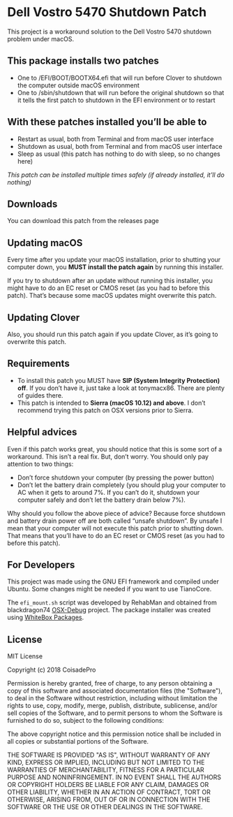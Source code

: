 # Dell Vostro 5470 Shutdown Patch
This project is a workaround solution to the Dell Vostro 5470 shutdown problem under macOS.

## This package installs two patches
- One to /EFI/BOOT/BOOTX64.efi that will run before Clover to shutdown the computer outside macOS environment
- One to /sbin/shutdown that will run before the original shutdown so that it tells the first patch to shutdown in the EFI environment or to restart

## With these patches installed you’ll be able to
- Restart as usual, both from Terminal and from macOS user interface
- Shutdown as usual, both from Terminal and from macOS user interface
- Sleep as usual (this patch has nothing to do with sleep, so no changes here)

*This patch can be installed multiple times safely (if already installed, it’ll do nothing)*

## Downloads
You can download this patch from the releases page

## Updating macOS
Every time after you update your macOS installation, prior to shutting your computer down, you **MUST install the patch again** by running this installer.

If you try to shutdown after an update without running this installer, you might have to do an EC reset or CMOS reset (as you had to before this patch). That’s because some macOS updates might overwrite this patch.

## Updating Clover
Also, you should run this patch again if you update Clover, as it’s going to overwrite this patch.

## Requirements
- To install this patch you MUST have **SIP (System Integrity Protection) off**. If you don’t have it, just take a look at tonymacx86. There are plenty of guides there.
- This patch is intended to **Sierra (macOS 10.12) and above**. I don’t recommend trying this patch on OSX versions prior to Sierra.

## Helpful advices
Even if this patch works great, you should notice that this is some sort of a workaround. This isn’t a real fix. But, don’t worry. You should only pay attention to two things:
- Don’t force shutdown your computer (by pressing the power button)
- Don’t let the battery drain completely (you should plug your computer to AC when it gets to around 7%. If you can’t do it, shutdown your computer safely and don’t let the battery drain below 7%).

Why should you follow the above piece of advice? Because force shutdown and battery drain power off are both called “unsafe shutdown”. By unsafe I mean that your computer will not execute this patch prior to shutting down. That means that you’ll have to do an EC reset or CMOS reset (as you had to before this patch).

## For Developers
This project was made using the GNU EFI framework and compiled under Ubuntu. Some changes might be needed if you want to use TianoCore.

The ```efi_mount.sh``` script was developed by RehabMan and obtained from blackdragon74 [OSX-Debug](https://github.com/black-dragon74/OSX-Debug) project. The package installer was created using [WhiteBox Packages](http://s.sudre.free.fr/Software/Packages/about.html).

## License
MIT License

Copyright (c) 2018 CoisadePro

Permission is hereby granted, free of charge, to any person obtaining a copy
of this software and associated documentation files (the "Software"), to deal
in the Software without restriction, including without limitation the rights
to use, copy, modify, merge, publish, distribute, sublicense, and/or sell
copies of the Software, and to permit persons to whom the Software is
furnished to do so, subject to the following conditions:

The above copyright notice and this permission notice shall be included in all
copies or substantial portions of the Software.

THE SOFTWARE IS PROVIDED "AS IS", WITHOUT WARRANTY OF ANY KIND, EXPRESS OR
IMPLIED, INCLUDING BUT NOT LIMITED TO THE WARRANTIES OF MERCHANTABILITY,
FITNESS FOR A PARTICULAR PURPOSE AND NONINFRINGEMENT. IN NO EVENT SHALL THE
AUTHORS OR COPYRIGHT HOLDERS BE LIABLE FOR ANY CLAIM, DAMAGES OR OTHER
LIABILITY, WHETHER IN AN ACTION OF CONTRACT, TORT OR OTHERWISE, ARISING FROM,
OUT OF OR IN CONNECTION WITH THE SOFTWARE OR THE USE OR OTHER DEALINGS IN THE
SOFTWARE.